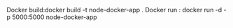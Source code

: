 Docker build:docker build -t node-docker-app .
Docker run : docker run -d -p 5000:5000 node-docker-app
